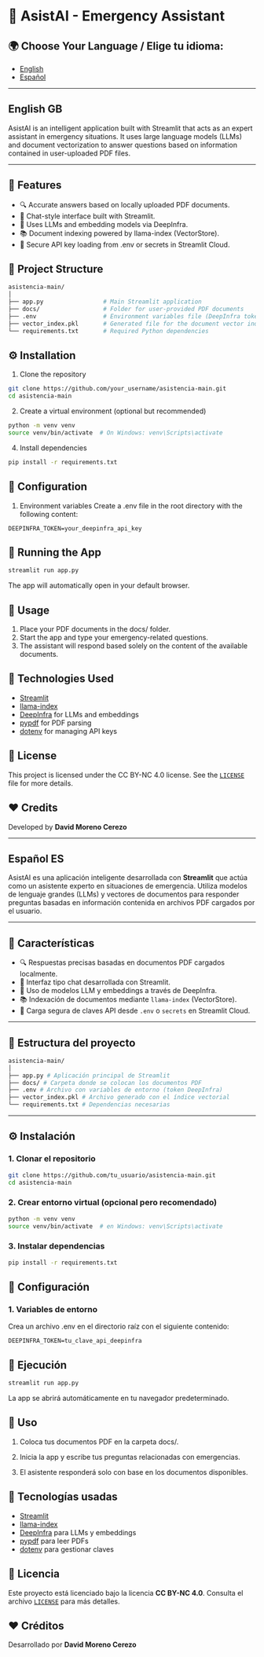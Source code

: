# 🚨 AsistAI - Emergency Assistant

## 🌍 Choose Your Language / Elige tu idioma:
- [English](#english-gb)
- [Español](#español-es)

---

## English GB

AsistAI is an intelligent application built with Streamlit that acts as an expert assistant in emergency situations. It uses large language models (LLMs) and document vectorization to answer questions based on information contained in user-uploaded PDF files.

---

## 🧠 Features
- 🔍 Accurate answers based on locally uploaded PDF documents.
- 💬 Chat-style interface built with Streamlit.
- 🤖 Uses LLMs and embedding models via DeepInfra.
- 📚 Document indexing powered by llama-index (VectorStore).
- 🔐 Secure API key loading from .env or secrets in Streamlit Cloud.

## 📁 Project Structure
```bash
asistencia-main/
│
├── app.py                 # Main Streamlit application
├── docs/                  # Folder for user-provided PDF documents
├── .env                   # Environment variables file (DeepInfra token)
├── vector_index.pkl       # Generated file for the document vector index
└── requirements.txt       # Required Python dependencies
```

## ⚙️ Installation
1. Clone the repository
```bash
git clone https://github.com/your_username/asistencia-main.git
cd asistencia-main
```

2. Create a virtual environment (optional but recommended)
```bash
python -m venv venv
source venv/bin/activate  # On Windows: venv\Scripts\activate
```

4. Install dependencies
```bash
pip install -r requirements.txt
```

## 🔑 Configuration
1. Environment variables
Create a .env file in the root directory with the following content:
```env
DEEPINFRA_TOKEN=your_deepinfra_api_key
```

## 🚀 Running the App
```bash
streamlit run app.py
```

The app will automatically open in your default browser.

## 📌 Usage
1. Place your PDF documents in the docs/ folder.
2. Start the app and type your emergency-related questions.
3. The assistant will respond based solely on the content of the available documents.

## 🧰 Technologies Used
- [Streamlit](https://streamlit.io)
- [llama-index](https://www.llamaindex.ai)
- [DeepInfra](https://deepinfra.com) for LLMs and embeddings
- [pypdf](https://pypi.org/project/pypdf) for PDF parsing
- [dotenv](https://pypi.org/project/python-dotenv) for managing API keys

## 📜 License
This project is licensed under the CC BY-NC 4.0 license. See the [`LICENSE`](https://github.com/DavidMoCe/asistencia/blob/main/LICENSE.txt) file for more details.

## ❤️ Credits
Developed by **David Moreno Cerezo**


---

## Español ES

AsistAI es una aplicación inteligente desarrollada con **Streamlit** que actúa como un asistente experto en situaciones de emergencia. Utiliza modelos de lenguaje grandes (LLMs) y vectores de documentos para responder preguntas basadas en información contenida en archivos PDF cargados por el usuario.

---

## 🧠 Características

- 🔍 Respuestas precisas basadas en documentos PDF cargados localmente.
- 💬 Interfaz tipo chat desarrollada con Streamlit.
- 🤖 Uso de modelos LLM y embeddings a través de DeepInfra.
- 📚 Indexación de documentos mediante `llama-index` (VectorStore).
- 🔐 Carga segura de claves API desde `.env` o `secrets` en Streamlit Cloud.

---

## 📁 Estructura del proyecto
```bash
asistencia-main/
│
├── app.py # Aplicación principal de Streamlit
├── docs/ # Carpeta donde se colocan los documentos PDF
├── .env # Archivo con variables de entorno (token DeepInfra)
├── vector_index.pkl # Archivo generado con el índice vectorial
└── requirements.txt # Dependencias necesarias
```

---

## ⚙️ Instalación

### 1. Clonar el repositorio

```bash
git clone https://github.com/tu_usuario/asistencia-main.git
cd asistencia-main
```

### 2. Crear entorno virtual (opcional pero recomendado)
```bash
python -m venv venv
source venv/bin/activate  # en Windows: venv\Scripts\activate
```

### 3. Instalar dependencias
```bash
pip install -r requirements.txt
```

## 🔑 Configuración
### 1. Variables de entorno
Crea un archivo .env en el directorio raíz con el siguiente contenido:
```env
DEEPINFRA_TOKEN=tu_clave_api_deepinfra
```

## 🚀 Ejecución
```bash
streamlit run app.py
```
La app se abrirá automáticamente en tu navegador predeterminado.

## 📌 Uso
1. Coloca tus documentos PDF en la carpeta docs/.

2. Inicia la app y escribe tus preguntas relacionadas con emergencias.

3. El asistente responderá solo con base en los documentos disponibles.

## 🧰 Tecnologías usadas
- [Streamlit](https://streamlit.io)
- [llama-index](https://www.llamaindex.ai)
- [DeepInfra](https://deepinfra.com) para LLMs y embeddings
- [pypdf](https://pypi.org/project/pypdf) para leer PDFs
- [dotenv](https://pypi.org/project/python-dotenv) para gestionar claves

## 📜 Licencia
Este proyecto está licenciado bajo la licencia **CC BY-NC 4.0**. Consulta el archivo [`LICENSE`](https://github.com/DavidMoCe/asistencia/blob/main/LICENSE.txt) para más detalles.

## ❤️ Créditos
Desarrollado por **David Moreno Cerezo**

